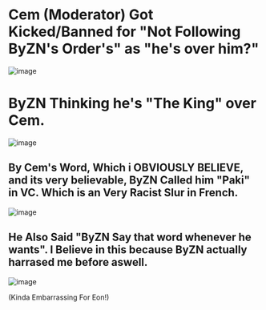 # Cem (Moderator)  Got Kicked/Banned for "Not Following ByZN's Order's" as "he's over him?"
![image](https://github.com/user-attachments/assets/872b5109-40af-40c2-bf59-c0cd92b491f3)

# ByZN Thinking he's "The King" over Cem.
![image](https://github.com/user-attachments/assets/eabd6c30-7ea1-4842-8b90-dd899f15b2a7)

## By Cem's Word, Which i OBVIOUSLY BELIEVE, and its very believable, ByZN Called him "Paki" in VC. Which is an Very Racist Slur in French.

![image](https://github.com/user-attachments/assets/4ea79d67-fe33-4a6f-a4c7-dced8a9e9fa8)


## He Also Said "ByZN Say that word whenever he wants". I Believe in this because ByZN actually harrased me before aswell.

![image](https://github.com/user-attachments/assets/0e5edbf0-1846-4d68-9950-04bbd997f751)

(Kinda Embarrassing For Eon!)
